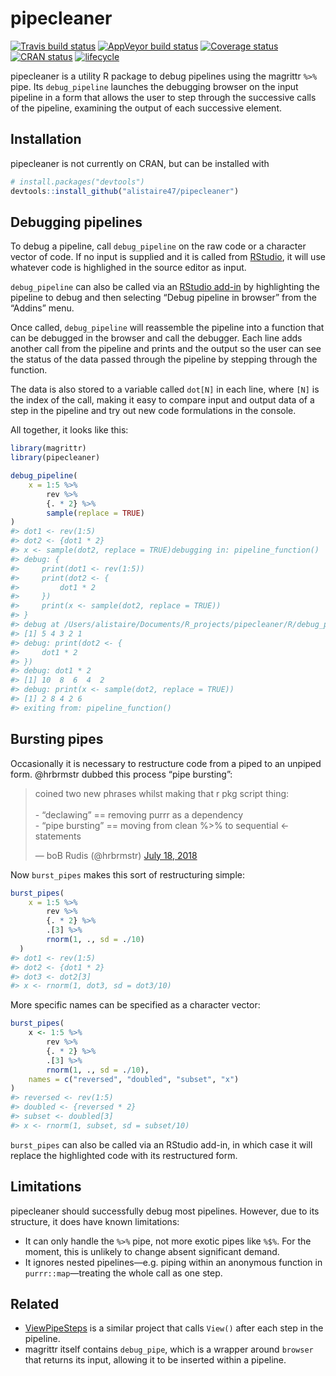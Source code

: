 
<!-- README.md is generated from README.Rmd. Please edit that file -->

# pipecleaner

[![Travis build
status](https://travis-ci.org/alistaire47/pipecleaner.svg?branch=master)](https://travis-ci.org/alistaire47/pipecleaner)
[![AppVeyor build
status](https://ci.appveyor.com/api/projects/status/agx2ht7cpwrnrk0k?svg=true)](https://ci.appveyor.com/project/alistaire47/pipecleaner)
[![Coverage
status](https://codecov.io/gh/alistaire47/pipecleaner/branch/master/graph/badge.svg)](https://codecov.io/github/alistaire47/pipecleaner?branch=master)
[![CRAN
status](https://www.r-pkg.org/badges/version/pipecleaner)](https://cran.r-project.org/package=pipecleaner)
[![lifecycle](https://img.shields.io/badge/lifecycle-experimental-orange.svg)](https://www.tidyverse.org/lifecycle/#experimental)

pipecleaner is a utility R package to debug pipelines using the magrittr
`%>%` pipe. Its `debug_pipeline` launches the debugging browser on the
input pipeline in a form that allows the user to step through the
successive calls of the pipeline, examining the output of each
successive element.

## Installation

pipecleaner is not currently on CRAN, but can be installed with

``` r
# install.packages("devtools")
devtools::install_github("alistaire47/pipecleaner")
```

## Debugging pipelines

To debug a pipeline, call `debug_pipeline` on the raw code or a
character vector of code. If no input is supplied and it is called from
[RStudio](https://www.rstudio.com/products/RStudio/), it will use
whatever code is highlighed in the source editor as input.

`debug_pipeline` can also be called via an [RStudio
add-in](https://rstudio.github.io/rstudioaddins/) by highlighting the
pipeline to debug and then selecting “Debug pipeline in browser” from
the “Addins” menu.

Once called, `debug_pipeline` will reassemble the pipeline into a
function that can be debugged in the browser and call the debugger. Each
line adds another call from the pipeline and prints and the output so
the user can see the status of the data passed through the pipeline by
stepping through the function.

The data is also stored to a variable called `dot[N]` in each line,
where `[N]` is the index of the call, making it easy to compare input
and output data of a step in the pipeline and try out new code
formulations in the console.

All together, it looks like this:

``` r
library(magrittr)
library(pipecleaner)

debug_pipeline(
    x = 1:5 %>% 
        rev %>% 
        {. * 2} %>% 
        sample(replace = TRUE)
)
#> dot1 <- rev(1:5)
#> dot2 <- {dot1 * 2}
#> x <- sample(dot2, replace = TRUE)debugging in: pipeline_function()
#> debug: {
#>     print(dot1 <- rev(1:5))
#>     print(dot2 <- {
#>         dot1 * 2
#>     })
#>     print(x <- sample(dot2, replace = TRUE))
#> }
#> debug at /Users/alistaire/Documents/R_projects/pipecleaner/R/debug_pipeline.R#270: print(dot1 <- rev(1:5))
#> [1] 5 4 3 2 1
#> debug: print(dot2 <- {
#>     dot1 * 2
#> })
#> debug: dot1 * 2
#> [1] 10  8  6  4  2
#> debug: print(x <- sample(dot2, replace = TRUE))
#> [1] 2 8 4 2 6
#> exiting from: pipeline_function()
```

## Bursting pipes

Occasionally it is necessary to restructure code from a piped to an
unpiped form. @hrbrmstr dubbed this process “pipe bursting”:

<blockquote class="twitter-tweet" data-partner="tweetdeck">

<p lang="en" dir="ltr">

coined two new phrases whilst making that r pkg script thing:<br><br>-
“declawing” == removing purrr as a dependency<br>- “pipe bursting” ==
moving from clean %\>% to sequential \<- statements

</p>

— boB Rudis (@hrbrmstr)
<a href="https://twitter.com/hrbrmstr/status/1019700751268970502?ref_src=twsrc%5Etfw">July
18,
2018</a>

</blockquote>

<script async src="https://platform.twitter.com/widgets.js" charset="utf-8"></script>

Now `burst_pipes` makes this sort of restructuring simple:

``` r
burst_pipes(
    x = 1:5 %>% 
        rev %>% 
        {. * 2} %>% 
        .[3] %>% 
        rnorm(1, ., sd = ./10)
  )
#> dot1 <- rev(1:5)
#> dot2 <- {dot1 * 2}
#> dot3 <- dot2[3]
#> x <- rnorm(1, dot3, sd = dot3/10)
```

More specific names can be specified as a character vector:

``` r
burst_pipes(
    x <- 1:5 %>% 
        rev %>% 
        {. * 2} %>% 
        .[3] %>% 
        rnorm(1, ., sd = ./10),
    names = c("reversed", "doubled", "subset", "x")
)
#> reversed <- rev(1:5)
#> doubled <- {reversed * 2}
#> subset <- doubled[3]
#> x <- rnorm(1, subset, sd = subset/10)
```

`burst_pipes` can also be called via an RStudio add-in, in which case it
will replace the highlighted code with its restructured form.

## Limitations

pipecleaner should successfully debug most pipelines. However, due to
its structure, it does have known limitations:

  - It can only handle the `%>%` pipe, not more exotic pipes like `%$%`.
    For the moment, this is unlikely to change absent significant
    demand.
  - It ignores nested pipelines—e.g. piping within an anonymous function
    in `purrr::map`—treating the whole call as one step.

## Related

  - [ViewPipeSteps](https://github.com/daranzolin/ViewPipeSteps) is a
    similar project that calls `View()` after each step in the pipeline.
  - magrittr itself contains `debug_pipe`, which is a wrapper around
    `browser` that returns its input, allowing it to be inserted within
    a pipeline.
